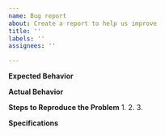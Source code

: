 ```yaml
---
name: Bug report
about: Create a report to help us improve
title: ''
labels: ''
assignees: ''

---
```


**Expected Behavior**

**Actual Behavior**

**Steps to Reproduce the Problem**
1.
2.
3.

**Specifications**
